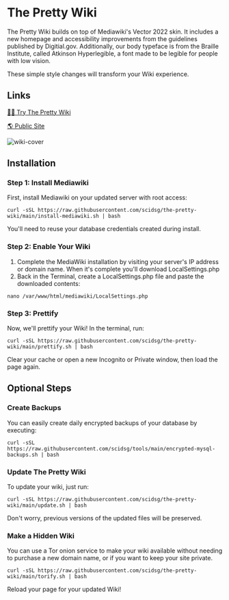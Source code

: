# The Pretty Wiki

The Pretty Wiki builds on top of Mediawiki's Vector 2022 skin. It includes a new homepage and accessibility improvements from the guidelines published by Digitial.gov. Additionally, our body typeface is from the Braille Institute, called Atkinson Hyperlegible, a font made to be legible for people with low vision.

These simple style changes will transform your Wiki experience.

## Links
[🧑‍💻 Try The Pretty Wiki](https://try.thepretty.wiki)

[🌎 Public Site](https://thepretty.wiki)

![wiki-cover](https://user-images.githubusercontent.com/28545431/235380727-52cdb8b3-800e-4241-a5a6-5537b6a51c7a.png)

## Installation

### Step 1: Install Mediawiki
First, install Mediawiki on your updated server with root access:

```
curl -sSL https://raw.githubusercontent.com/scidsg/the-pretty-wiki/main/install-mediawiki.sh | bash
```

You'll need to reuse your database credentials created during install.

### Step 2: Enable Your Wiki
 1. Complete the MediaWiki installation by visiting your server's IP address or domain name. When it's complete you'll download LocalSettings.php
 2. Back in the Terminal, create a LocalSettings.php file and paste the downloaded contents:
 
 ```
nano /var/www/html/mediawiki/LocalSettings.php 
 ```

### Step 3: Prettify
Now, we'll prettify your Wiki! In the terminal, run:

```
curl -sSL https://raw.githubusercontent.com/scidsg/the-pretty-wiki/main/prettify.sh | bash
```

Clear your cache or open a new Incognito or Private window, then load the page again. 


## Optional Steps

### Create Backups
You can easily create daily encrypted backups of your database by executing:

```
curl -sSL https://raw.githubusercontent.com/scidsg/tools/main/encrypted-mysql-backups.sh | bash
```

### Update The Pretty Wiki
To update your wiki, just run:

```
curl -sSL https://raw.githubusercontent.com/scidsg/the-pretty-wiki/main/update.sh | bash
```

Don't worry, previous versions of the updated files will be preserved.

### Make a Hidden Wiki
You can use a Tor onion service to make your wiki available without needing to purchase a new domain name, or if you want to keep your site private.

```
curl -sSL https://raw.githubusercontent.com/scidsg/the-pretty-wiki/main/torify.sh | bash
```

Reload your page for your updated Wiki!

